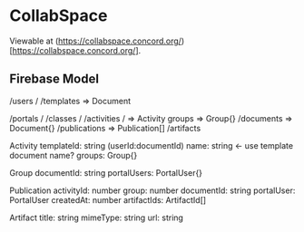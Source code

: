 # CollabSpace

Viewable at (https://collabspace.concord.org/)[https://collabspace.concord.org/].

## Firebase Model

/users
  /<userid>
    /templates
      <id> => Document

/portals
  /<domain>
    /classes
      /<classHash>
        /activities
          /<activityId> => Activity
            groups => Group{}
        /documents => Document{}
        /publications => Publication[]
        /artifacts

Activity
  templateId: string (userId:documentId)
  name: string <- use template document name?
  groups: Group{}

Group
  documentId: string
  portalUsers: PortalUser{}

Publication
  activityId: number
  group: number
  documentId: string
  portalUser: PortalUser
  createdAt: number
  artifactIds: ArtifactId[]

Artifact
  title: string
  mimeType: string
  url: string

